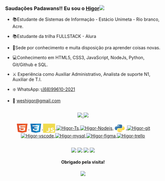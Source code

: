 
### Saudações Padawans!! Eu sou o <a href="https://github.com/weslleyhigor">Higor</a><img src="https://c.tenor.com/tuvk4qUAcaUAAAAi/baby-yoda-star-wars.gif"  height="60" align="end" />


- 📚Estudante de Sistemas de Informação - Estácio Unimeta - Rio branco, Acre.
- 📚Estudante da trilha FULLSTACK - Alura
- 🔎Sede por conhecimento e muita disposição pra aprender coisas novas.
- 💻Conhecimento em HTML5, CSS3, JavaScript, NodeJs, Python, Git/Github e SQL.

- ⚔ Experiência como Auxiliar Administrativo, Analista de suporte N1, Auxiliar de T.I. 
- ❇️ WhatsApp: <a href="https://wa.me/5568996102021">📞(68)99610-2021</a>
- 📧 weshigor@gmail.com

##

<div align="center">
  <a href="https://github.com/weslleyhigor">
  <img height="180em" src="https://github-readme-stats.vercel.app/api?username=weslleyhigor&show_icons=true&theme=dark&include_all_commits=true&count_private=true"/>
  <img height="180em" src="https://github-readme-stats.vercel.app/api/top-langs/?username=weslleyhigor&layout=compact&langs_count=7&theme=dark"/>
</div>
  
<div align="center"><br>
  <img align="center" alt="Higor-HTML" height="30" width="40" src="https://raw.githubusercontent.com/devicons/devicon/master/icons/html5/html5-original.svg">
  <img align="center" alt="Higor-CSS" height="30" width="40" src="https://raw.githubusercontent.com/devicons/devicon/master/icons/css3/css3-original.svg">
  <img align="center" alt="Higor-Js" height="30" width="40" src="https://raw.githubusercontent.com/devicons/devicon/master/icons/javascript/javascript-plain.svg">
  <img align="center" alt="Higor-Ts" height="30" width="40"  src="https://cdn.jsdelivr.net/gh/devicons/devicon/icons/typescript/typescript-original.svg" />
  <img align="center" alt="Higor-Nodejs" height="30" width="40" src="https://cdn.jsdelivr.net/gh/devicons/devicon/icons/nodejs/nodejs-original.svg" />
  <img align="center" alt="Higor-Python" height="30" width="40" src="https://raw.githubusercontent.com/devicons/devicon/master/icons/python/python-original.svg">
  <img align="center" alt="Higor-git" height="30" width="40" src="https://img.icons8.com/color/48/000000/git.png" />
  <img align="center" alt="Higor-vscode" height="30" width="40" src="https://img.icons8.com/color/48/000000/visual-studio-code-2019.png" />
  <img align="center" alt="Higor-mysql" height="30" width="40" src="https://cdn.jsdelivr.net/gh/devicons/devicon/icons/mysql/mysql-original.svg" />
  <img align="center" alt="Higor-figma" height="30" width="40" src="https://img.icons8.com/color/48/000000/figma--v1.png" width="35" height="35" align="center"/>
  <img align="center" alt="Higor-trello" height="30" width="40" src="https://cdn.jsdelivr.net/gh/devicons/devicon/icons/trello/trello-plain.svg" />
</div>
  
##
  
<div align="center"> 
  <a href = "https://www.linkedin.com/in/weslleyhigor" target="blank_"><img src="https://img.shields.io/badge/LinkedIn-0077B5?style=for-the-badge&logo=linkedin&logoColor=white"/></a>
  <a href="mailto:weshigor@gmail.com" target="_blank" target="blank_"><img src = "https://img.shields.io/badge/Gmail-D14836?style=for-the-badge&logo=gmail&logoColor=white"/></a> 
  <a href="https://wa.me/5568996102021" target="blank_"><img src="https://img.shields.io/badge/WhatsApp-25D366?style=for-the-badge&logo=whatsapp&logoColor=white"/></a>
  <a href="https://twitter.com/WeslleyHigor_01" target="blank_"><img src="https://img.shields.io/badge/Twitter-1DA1F2?style=for-the-badge&logo=twitter&logoColor=white"/></a>
  <h4 align="center">Obrigado pela visita!</h4>
</div>
  
<div align="center">
 <a href="#"><img src="https://c.tenor.com/3jgXtFThHTEAAAAd/xs19-baby-yoda.gif"  height="200" align="center" /> </a>
</div>
  

